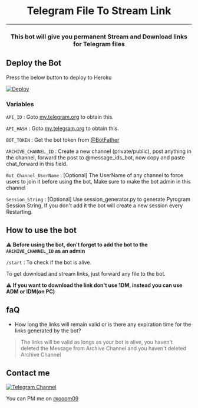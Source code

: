 <h1 align="center">Telegram File To Stream Link</h1>

<hr>

<h3 align='center'>
    This bot will give you permanent Stream and Download links for Telegram files
</h3>


## Deploy the Bot

Press the below button to deploy to Heroku

[![Deploy](https://www.herokucdn.com/deploy/button.svg)](https://heroku.com/deploy?template=https://github.com/xcracker000/FileToLink)


### Variables

`API_ID` : Goto [my.telegram.org](https://my.telegram.org) to obtain this.

`API_HASH` : Goto [my.telegram.org](https://my.telegram.org) to obtain this.

`BOT_TOKEN` : Get the bot token from [@BotFather](https://telegram.dog/BotFather)

`ARCHIVE_CHANNEL_ID` : Create a new channel (private/public), post anything in the channel, forward the post to @message_ids_bot, now copy and paste chat_forward in this field. 

`Bot_Channel_UserName` : [Optional] The UserName of any channel to force users to join it before using the bot, Make sure to make the bot admin in this channel

`Session_String` : [Optional] Use session_generator.py to generate Pyrogram Session String, If you don't add it the bot will create a new session every Restarting.


## How to use the bot

:warning: **Before using the  bot, don't forget to add the bot to the `ARCHIVE_CHANNEL_ID` as an admin**
 
`/start` : To check if the bot is alive.

To get download and stream links, just forward any file to the bot.

:warning: **If you want to download the link don't use 1DM, instead you can use ADM or IDM(on PC)**

## faQ

- How long the links will remain valid or is there any expiration time for the links generated by the bot?
> The links will be valid as longs as your bot is alive, you haven't deleted the Message from Archive Channel and you haven't deleted Archive Channel

## Contact me

[![Telegram Channel](https://img.shields.io/static/v1?label=Join&message=Telegram%20Channel&color=blueviolet&style=for-the-badge&logo=telegram&logoColor=violet)](https://telegram.me/shadow_bots)


You can PM me on [@ooom09](https://telegram.me/ooom09)
